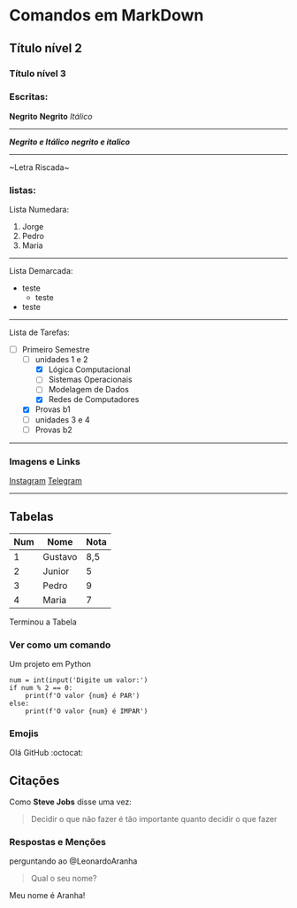 # Comandos em MarkDown
## Título nível 2
### Título nível 3

### Escritas:
__Negrito__ **Negrito** *Itálico*
___
__*Negrito e Itálico*__ ***negrito e italico***
___
~Letra Riscada~

### listas:

Lista Numedara:

1. Jorge
2. Pedro
1. Maria
___
Lista Demarcada:

* teste
   * teste
* teste
___
Lista de Tarefas:
- [ ] Primeiro Semestre
   - [ ] unidades 1 e 2
      - [x] Lógica Computacional
      - [ ] Sistemas Operacionais
      - [ ] Modelagem de Dados
      - [x] Redes de Computadores
   - [x] Provas b1
   - [ ] unidades 3 e 4
   - [ ] Provas b2
___
### Imagens e Links
[Instagram](https://www.instagram.com/l.a_ferraz/)
[Telegram](https://t.me/AranhaLeonardo)
___
## Tabelas
Num | Nome | Nota
---|---|---
1 | Gustavo | 8,5
2 | Junior | 5
3 | Pedro | 9
4 | Maria | 7

Terminou a Tabela

### Ver como um comando

Um projeto em Python
```
num = int(input('Digite um valor:')
if num % 2 == 0:
    print(f'O valor {num} é PAR')
else:
    print(f'O valor {num} é IMPAR')
```
### Emojis
Olá GitHub :octocat:

## Citações
Como **Steve Jobs** disse uma vez:

> Decidir o que não fazer é tão
> importante quanto decidir
> o que fazer

### Respostas e Menções
perguntando ao @LeonardoAranha
> Qual o seu nome?

Meu nome é Aranha!
